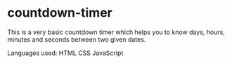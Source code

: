 # countdown-timer

This is a very basic countdown timer which helps you to know days, hours, minutes and seconds between two given dates.

Languages used:
HTML
CSS
JavaScript

